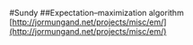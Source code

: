 #Sundy
##Expectation–maximization algorithm
[http://jormungand.net/projects/misc/em/](http://jormungand.net/projects/misc/em/)

